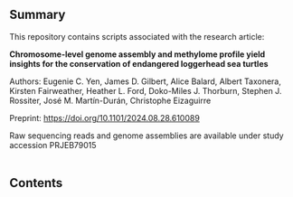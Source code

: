 ## Summary

This repository contains scripts associated with the research article: 

**Chromosome-level genome assembly and methylome profile yield insights for the conservation of endangered loggerhead sea turtles**

Authors: Eugenie C. Yen, James D. Gilbert, Alice Balard, Albert Taxonera, Kirsten Fairweather, Heather L. Ford, Doko-Miles J. Thorburn, Stephen J. Rossiter, José M. Martín-Durán, Christophe Eizaguirre

Preprint: https://doi.org/10.1101/2024.08.28.610089

Raw sequencing reads and genome assemblies are available under study accession PRJEB79015
<br/><br/>
## Contents
